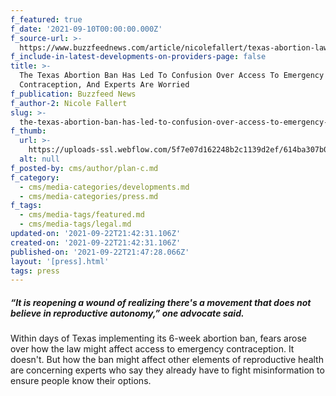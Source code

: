 ```yaml
---
f_featured: true
f_date: '2021-09-10T00:00:00.000Z'
f_source-url: >-
  https://www.buzzfeednews.com/article/nicolefallert/texas-abortion-law-confusion-plan-b
f_include-in-latest-developments-on-providers-page: false
title: >-
  The Texas Abortion Ban Has Led To Confusion Over Access To Emergency
  Contraception, And Experts Are Worried
f_publication: Buzzfeed News
f_author-2: Nicole Fallert
slug: >-
  the-texas-abortion-ban-has-led-to-confusion-over-access-to-emergency-contraception-and-experts-are-worried
f_thumb:
  url: >-
    https://uploads-ssl.webflow.com/5f7e07d162248b2c1139d2ef/614ba307b0aec025322152cc_Screen%20Shot%202021-09-22%20at%203.45.52%20PM.png
  alt: null
f_posted-by: cms/author/plan-c.md
f_category:
  - cms/media-categories/developments.md
  - cms/media-categories/press.md
f_tags:
  - cms/media-tags/featured.md
  - cms/media-tags/legal.md
updated-on: '2021-09-22T21:42:31.106Z'
created-on: '2021-09-22T21:42:31.106Z'
published-on: '2021-09-22T21:47:28.066Z'
layout: '[press].html'
tags: press
---
```


##### “It is reopening a wound of realizing there's a movement that does not believe in reproductive autonomy,” one advocate said.

Within days of Texas implementing its 6-week abortion ban, fears arose over how the law might affect access to emergency contraception. It doesn't. But how the ban might affect other elements of reproductive health are concerning experts who say they already have to fight misinformation to ensure people know their options.
